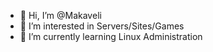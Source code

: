 - 👋 Hi, I’m @Makaveli
- 👀 I’m interested in Servers/Sites/Games 
- 🌱 I’m currently learning Linux Administration
